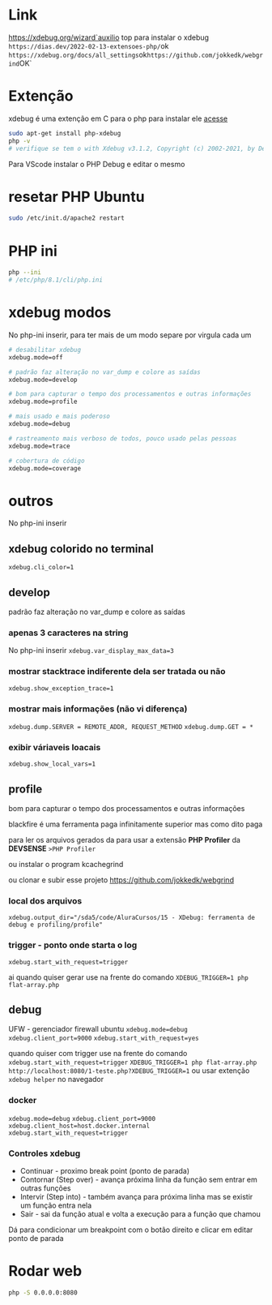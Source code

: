 # Link

https://xdebug.org/wizard`auxilio top para instalar o xdebug`
https://dias.dev/2022-02-13-extensoes-php/`ok`
https://xdebug.org/docs/all_settings`ok`https://github.com/jokkedk/webgrind`OK`

# Extenção

xdebug é uma extenção em C para o php para instalar ele [acesse](https://xdebug.org/)

```bash
sudo apt-get install php-xdebug
php -v
# verifique se tem o with Xdebug v3.1.2, Copyright (c) 2002-2021, by Derick Rethans
```

Para VScode instalar o PHP Debug e editar o mesmo

# resetar PHP Ubuntu

```bash
sudo /etc/init.d/apache2 restart
```

# PHP ini

```bash
php --ini
# /etc/php/8.1/cli/php.ini
```

# xdebug modos

No php-ini inserir, para ter mais de um modo separe por virgula cada um

```bash
# desabilitar xdebug
xdebug.mode=off

# padrão faz alteração no var_dump e colore as saídas
xdebug.mode=develop

# bom para capturar o tempo dos processamentos e outras informações
xdebug.mode=profile

# mais usado e mais poderoso
xdebug.mode=debug

# rastreamento mais verboso de todos, pouco usado pelas pessoas
xdebug.mode=trace

# cobertura de código
xdebug.mode=coverage
```

# outros

No php-ini inserir

## xdebug colorido no terminal

`xdebug.cli_color=1`

## develop

padrão faz alteração no var_dump e colore as saídas

### apenas 3 caracteres na string

No php-ini inserir
`xdebug.var_display_max_data=3`

### mostrar stacktrace indiferente dela ser tratada ou não

`xdebug.show_exception_trace=1`

### mostrar mais informações (não vi diferença)

`xdebug.dump.SERVER = REMOTE_ADDR, REQUEST_METHOD`
`xdebug.dump.GET = *`

### exibir váriaveis loacais

`xdebug.show_local_vars=1`

## profile

bom para capturar o tempo dos processamentos e outras informações

blackfire é uma ferramenta paga infinitamente superior mas como dito paga

para ler os arquivos gerados da para usar a extensão **PHP Profiler** da **DEVSENSE**
`>PHP Profiler`

ou instalar o program kcachegrind

ou clonar e subir esse projeto https://github.com/jokkedk/webgrind

### local dos arquivos

`xdebug.output_dir="/sda5/code/AluraCursos/15 - XDebug: ferramenta de debug e profiling/profile"`

### trigger - ponto onde starta o log

`xdebug.start_with_request=trigger`

ai quando quiser gerar use na frente do comando
`XDEBUG_TRIGGER=1 php flat-array.php`

## debug

UFW - gerenciador firewall ubuntu
`xdebug.mode=debug`
`xdebug.client_port=9000`
`xdebug.start_with_request=yes`

quando quiser com trigger use na frente do comando
`xdebug.start_with_request=trigger`
`XDEBUG_TRIGGER=1 php flat-array.php`
`http://localhost:8080/1-teste.php?XDEBUG_TRIGGER=1` ou usar extenção `xdebug helper` no navegador

### docker

`xdebug.mode=debug`
`xdebug.client_port=9000`
`xdebug.client_host=host.docker.internal`
`xdebug.start_with_request=trigger`

### Controles xdebug
- Continuar - proximo break point (ponto de parada)
- Contornar (Step over) - avança próxima linha da função sem entrar em outras funções
- Intervir (Step into) - também avança para próxima linha mas se existir um função entra nela
- Sair - sai da função atual e volta a execução para a função que chamou


Dá para condicionar um breakpoint com o botão direito e clicar em editar ponto de parada


# Rodar web

```bash
php -S 0.0.0.0:8080
```
